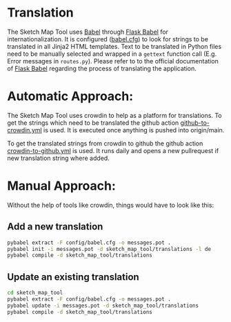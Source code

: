 # Translation

The Sketch Map Tool uses [Babel](https://babel.pocoo.org/en/latest/) through [Flask Babel](https://github.com/python-babel/flask-babel) for internationalization.
It is configured ([babel.cfg](../babel.cfg)) to look for strings to be translated in all Jinja2 HTML templates.
Text to be translated in Python files need to be manually selected and wrapped in a `gettext` function call (E.g. Error messages in `routes.py`).
Please refer to to the official documentation of [Flask Babel](https://python-babel.github.io/flask-babel/index.html#translating-applications) regarding the process of translating the application.


# Automatic Approach:

The Sketch Map Tool uses crowdin to help as a platform for translations. To get the strings which need to be translated the github
action [github-to-crowdin.yml](../.github/workflows/github-to-crowdin.yml) is used. It is executed once anything is pushed into origin/main.

To get the translated strings from crowdin to github the github action [crowdin-to-github.yml](../.github/workflows/crowdin-to-github.yml)
is used. It runs daily and opens a new pullrequest if new translation string where added.


# Manual Approach: 
Without the help of tools like crowdin, things would have to look like this:

## Add a new translation

```bash
pybabel extract -F config/babel.cfg -o messages.pot .
pybabel init -i messages.pot -d sketch_map_tool/translations -l de
pybabel compile -d sketch_map_tool/translations
```

## Update an existing translation

```bash
cd sketch_map_tool
pybabel extract -F config/babel.cfg -o messages.pot .
pybabel update -i messages.pot -d sketch_map_tool/translations
pybabel compile -d sketch_map_tool/translations
```
